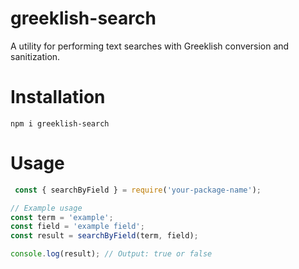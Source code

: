 # greeklish-search

A utility for performing text searches with Greeklish conversion and sanitization.

# Installation

` npm i greeklish-search `

# Usage

```.ts
 const { searchByField } = require('your-package-name');

// Example usage
const term = 'example';
const field = 'example field';
const result = searchByField(term, field);

console.log(result); // Output: true or false
```

